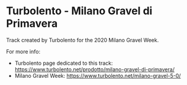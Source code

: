 # Turbolento - Milano Gravel di Primavera

Track created by Turbolento for the 2020 Milano Gravel Week.

For more info:

- Turbolento page dedicated to this track: https://www.turbolento.net/prodotto/milano-gravel-di-primavera/
- Milano Gravel Week: https://www.turbolento.net/milano-gravel-5-0/
